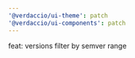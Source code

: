 ```yaml
---
'@verdaccio/ui-theme': patch
'@verdaccio/ui-components': patch
---
```


feat: versions filter by semver range

